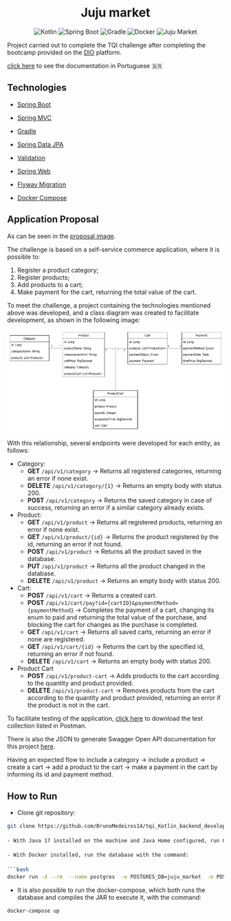 <h1 align="center">
  Juju market
</h1>

<p align="center">
  <img src="https://img.shields.io/badge/v1.8.22-orange?logo=kotlin&logoColor=white&label=Kotlin" alt="Kotlin" />
  <img src="https://img.shields.io/badge/v3.1.2-green?logo=spring&logoColor=white&label=Spring-boot" alt="Spring Boot" />
  <img src="https://img.shields.io/badge/v8.1.2-blue?logo=gradle&logoColor=white&label=Gradle" alt="Gradle" />
  <img src="https://img.shields.io/badge/v20.10.24-blue?logo=docker&logoColor=white&label=Docker" alt="Docker" />
  <img src="https://img.shields.io/static/v1?label=Juju%20Market&message=v1.0.0&color=8257E5" alt="Juju Market" />
</p>

Project carried out to complete the TQI challenge after completing the bootcamp provided on the [DIO](https://www.dio.me/ 'DIO website') platform.

[click here](./README.pt-br.md) to see the documentation in Portuguese :brazil:

## Technologies

- [Spring Boot](https://spring.io/projects/spring-boot)
- [Spring MVC](https://docs.spring.io/spring-framework/reference/web/webmvc.html)
- [Gradle](https://gradle.org)
- [Spring Data JPA](https://docs.spring.io/spring-boot/docs/3.1.2/reference/htmlsinge/index.html#data.sql.jpa-and-spring-data)
- [Validation](https://docs.spring.io/spring-boot/docs/3.1.2/reference/htmlsinge/index.html#io.validation)
- [Spring Web](https://docs.spring.io/spring-boot/docs/3.1.2/reference/htmlsinge/index.html#web)
- [Flyway Migration](https://docs.spring.io/spring-boot/docs/3.1.2/reference/htmlsinge/index.html#howto.data-initialization.migration-tool.flyway)

- [Docker Compose](https://docs.docker.com/compose/)

## Application Proposal

As can be seen in the [proposal image](./assets/challenge.png).

The challenge is based on a self-service commerce application, where it is possible to:

1. Register a product category;
2. Register products;
3. Add products to a cart;
4. Make payment for the cart, returning the total value of the cart.

To meet the challenge, a project containing the technologies mentioned above was developed, and a class diagram was created to facilitate development, as shown in the following image:

![./assets/JuMarket_diagram.png](./assets/JuMarket_diagram.png 'Class Diagram')

With this relationship, several endpoints were developed for each entity, as follows:

- Category:
  - **GET** `/api/v1/category` -> Returns all registered categories, returning an error if none exist.
  - **DELETE** `/api/v1/category/{1}` -> Returns an empty body with status 200.
  - **POST** `/api/v1/category` -> Returns the saved category in case of success, returning an error if a similar category already exists.
- Product:
  - **GET** `/api/v1/product` -> Returns all registered products, returning an error if none exist.
  - **GET** `/api/v1/product/{id}` -> Returns the product registered by the id, returning an error if not found.
  - **POST** `/api/v1/product` -> Returns all the product saved in the database.
  - **PUT** `/api/v1/product` -> Returns all the product changed in the database.
  - **DELETE** `/api/v1/product` -> Returns an empty body with status 200.
- Cart:
  - **POST** `/api/v1/cart` -> Returns a created cart.
  - **POST** `/api/v1/cart/pay?id={cartID}&paymentMethod={paymentMethod}` -> Completes the payment of a cart, changing its enum to paid and returning the total value of the purchase, and blocking the cart for changes as the purchase is completed.
  - **GET** `/api/v1/cart` -> Returns all saved carts, returning an error if none are registered.
  - **GET** `/api/v1/cart/{id}` -> Returns the cart by the specified id, returning an error if not found.
  - **DELETE** `/api/v1/cart` -> Returns an empty body with status 200.
- Product Cart
  - **POST** `/api/v1/product-cart` -> Adds products to the cart according to the quantity and product provided.
  - **DELETE** `/api/v1/product-cart` -> Removes products from the cart according to the quantity and product provided, returning an error if the product is not in the cart.

To facilitate testing of the application, [click here](./assets/TQI_challenge.postman_collection.json 'Postman test collection') to download the test collection listed in Postman.

There is also the JSON to generate Swagger Open API documentation for this project [here](./assets/openapi.json 'Open API collection').

Having an expected flow to include a category -> include a product -> create a cart -> add a product to the cart -> make a payment in the cart by informing its id and payment method.

## How to Run

- Clone git repository:

```bash
git clone https://github.com/BrunoMedeiros14/tqi_Kotlin_backend_developer_2023.git

- With Java 17 installed on the machine and Java Home configured, run Gradle with the command `gradlew.bat bootRun` on Windows or the command `./gradlew bootRun` on **Linux**.

- With Docker installed, run the database with the command:

```bash
docker run -d --rm  --name postgres  -e POSTGRES_DB=juju_market  -e POSTGRES_USER=root  -e POSTGRES_PASSWORD=juju  -p 5432:5432  postgres:latest
```

- It is also possible to run the docker-compose, which both runs the database and compiles the JAR to execute it, with the command:

```bash
docker-compose up
```
